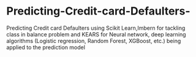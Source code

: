 # Predicting-Credit-card-Defaulters-
Predicting Credit card Defaulters using Scikit Learn,Imbern for tackling class in balance problem and KEARS for Neural network, deep learning algorithms (Logistic regression, Random Forest, XGBoost, etc.) being applied to the prediction model
